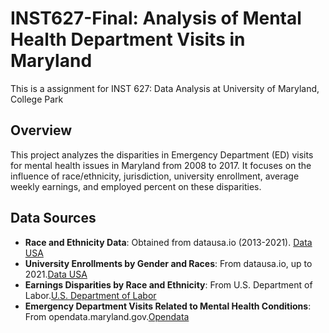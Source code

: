 # INST627-Final: Analysis of Mental Health Department Visits in Maryland
This is a assignment for INST 627: Data Analysis at University of Maryland, College Park 


## Overview
This project analyzes the disparities in Emergency Department (ED) visits for mental health issues in Maryland from 2008 to 2017. It focuses on the influence of race/ethnicity, jurisdiction, university enrollment, average weekly earnings, and employed percent on these disparities.

## Data Sources
- **Race and Ethnicity Data**: Obtained from datausa.io (2013-2021). [Data USA](https://datausa.io/profile/geo/united-states#:~:text=The%205%20largest%20ethnic%20groups,(Hispanic)%20(5.21%25).)
- **University Enrollments by Gender and Races**: From datausa.io, up to 2021.[Data USA](https://datausa.io/profile/geo/united-states#:~:text=The%205%20largest%20ethnic%20groups,(Hispanic)%20(5.21%25).)
- **Earnings Disparities by Race and Ethnicity**: From U.S. Department of Labor.[U.S. Department of Labor](https://www.dol.gov/agencies/ofccp/about/data/earnings/race-and-ethnicity)
- **Emergency Department Visits Related to Mental Health Conditions**: From opendata.maryland.gov.[Opendata](https://opendata.maryland.gov/Health-and-Human-Services/SHIP-Emergency-Department-Visits-Related-To-Mental/xiqr-nb66/data)
